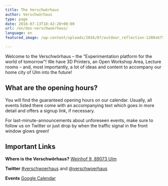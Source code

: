 ```yaml
---
title: The Verschwörhaus
author: Verschwörhaus
type: page
date: 2016-07-13T18:42:20+00:00
url: /en/das-verschwoerhaus/
language: en
featured_image: /wp-content/uploads/2016/07/outdoor_reflection-1200x675.jpg

---
```

Welcome to the Verschwörhaus – the “Experimentation platform for the world of tomorrow”! We have 3D Printers, an Open Workshop Area, Lecture rooms – and, most importantly, a lot of ideas and content to accompany our home city of Ulm into the future!

<!--more-->

## What are the opening hours?
You will find the guaranteed opening hours on our calendar. Usually, all events listed there come with an accompanying text which goes in more detail and offers a signup link, if necessary.

For last-minute-announcements about unforeseen events, make sure to follow us on Twitter or just drop by when the traffic signal in the front window glows green!

## Important Links

**Where is the Verschwörhaus?** [Weinhof 9, 89073 Ulm](https://www.openstreetmap.org/node/1437402541#map=19/48.39649)

**Twitter** [#verschwoerhaus](https://twitter.com/hashtag/verschwoerhaus) and [@verschwoerhaus](https://twitter.com/verschwoerhaus)

**Events** [Google Calendar](https://calendar.google.com/calendar/embed?src=slaun4l80uh2s0ototiol4qkgo%40group.calendar.google.com&ctz=Europe/Berlin)
